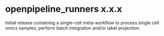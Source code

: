 # openpipeline_runners x.x.x

Initial release containing a single-cell meta-workflow to process single cell omics samples, perform batch integration and/or label projection.